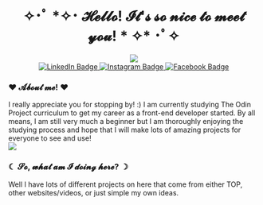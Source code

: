 <div id="header" align="center">
  <h1> ✧･ﾟ *✧･ 𝓗𝓮𝓵𝓵𝓸! 𝓘𝓽'𝓼 𝓼𝓸 𝓷𝓲𝓬𝓮 𝓽𝓸 𝓶𝓮𝓮𝓽 𝔂𝓸𝓾! * ✧* ･ﾟ✧ </h1>
  <img src="https://64.media.tumblr.com/d103eb823dce2842c673f409f036857b/tumblr_mzx9wrdwFa1snc5kxo1_1280.gif"/>
</div>

<div id="badges" align="center">
  <a href="#">
    <img src="https://github.com/jupiterboopiter/jupiterboopiter/assets/135379233/5bc93147-3dbd-4cb1-a15a-2b08b2abb673" alt="LinkedIn Badge"/>
  </a>
  <a href="#">
    <img src="https://github.com/jupiterboopiter/jupiterboopiter/assets/135379233/1e489fd8-edec-4091-aca9-06eab0a09af9" alt="Instagram Badge"/>
  </a>
  <a href="#">
    <img src="https://github.com/jupiterboopiter/jupiterboopiter/assets/135379233/50767357-6fce-4275-8e74-87d379bc8867" alt="Facebook Badge"/>
  </a>
</div>


<h3> ♥ 𝓐𝓫𝓸𝓾𝓽 𝓶𝓮! ♥ </h3>
  I really appreciate you for stopping by! :) I am currently studying The Odin Project curriculum to get my career as a front-end developer started. By all means, I am still very much a beginner but I am thoroughly enjoying the studying 
  process and hope that I will make lots of amazing projects for everyone to see and use!

<div id="about" align="left">
  <img src="https://i.gifer.com/Mc28.gif"/>
  <h3> ☾ 𝓢𝓸, 𝔀𝓱𝓪𝓽 𝓪𝓶 𝓘 𝓭𝓸𝓲𝓷𝓰 𝓱𝓮𝓻𝓮? ☽ </h3>
  Well I have lots of different projects on here that come from either TOP, other websites/videos, or just simple my own ideas.
</div>


